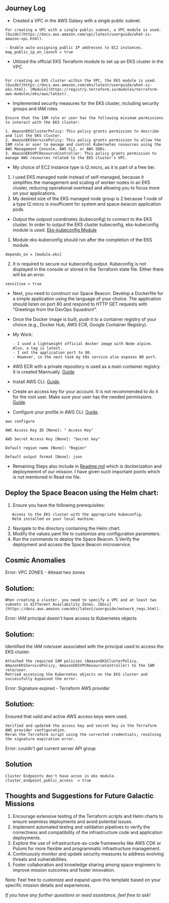 
## Journey Log


* Created a VPC in the AWS Galaxy with a single public subnet.

```
For creating a VPC with a single public subnet, a VPC module is used. [Guide](https://docs.aws.amazon.com/vpc/latest/userguide/what-is-amazon-vpc.html).

- Enable auto-assigning public IP addresses to EC2 instances.
map_public_ip_on_launch = true
```

* Utilized the official EKS Terraform module to set up an EKS cluster in the VPC.

```

For creating an EKS cluster within the VPC, the EKS module is used. [Guide](https://docs.aws.amazon.com/eks/latest/userguide/what-is-eks.html). [Module](https://registry.terraform.io/modules/terraform-aws-modules/eks/aws/latest).
```
* Implemented security measures for the EKS cluster, including security groups and IAM roles.
```
Ensure that the IAM role or user has the following minimum permissions to interact with the EKS cluster:

1. AmazonEKSClusterPolicy: This policy grants permission to describe and list the EKS cluster.
2. AmazonEKSServicePolicy: This policy grants permission to allow the IAM role or user to manage and control Kubernetes resources using the AWS Management Console, AWS CLI, or AWS SDKs.
3. AmazonEKSVPCResourceController: This policy grants permission to manage AWS resources related to the EKS cluster's VPC.
```
* My choice of EC2 instance type is t2.micro, as it is part of a free tier. 

1. I used EKS managed node instead of self-managed, because it simplifies the management and scaling of worker nodes in an EKS cluster, reducing operational overhead and allowing you to focus more on your applications.
2. My desired size of the EKS managed node group is 2 because 1 node of a type t2.micro is insufficient for system and space-beacon application pods.

* Output the outpost coordinates (kubeconfig) to connect to the EKS cluster.  In order to output the EKS cluster kubeconfig, eks-kubeconfig module is used. [Eks-kubeconfig Module](https://registry.terraform.io/modules/hyperbadger/eks-kubeconfig/aws/latest) 

 
 1. Module eks-kubeconfig should run after the completion of the EKS module.

```
depends_on = [module.eks]
```

2. It is required to secure our kubeconfig output. Kubeconfig is not displayed in the console or stored in the Terraform state file. Either there will be an error.

```
sensitive = true
```
* Next, you need to construct our Space Beacon. Develop a Dockerfile for a simple application using the language of your choice. The application should listen on port 80 and respond to HTTP GET requests with "Greetings from the DevOps Squadron!".

* Once the Docker image is built, push it to a container registry of your choice (e.g., Docker Hub,
  AWS ECR, Google Container Registry).

* My Work:
  ```
  - I used a lightweight official docker image with Node alpine. Also, a tag is latest.
  - I set the application port to 80. 
  - However, in the next task my k8s service also exposes 80 port.   
  ```
  
* AWS ECR with a private repository is used as a main container registry. It is created Mannually. [Guide](https://docs.aws.amazon.com/AmazonECR/latest/userguide/repository-create.html)

* Install AWS CLI. [Guide](https://docs.aws.amazon.com/cli/latest/userguide/getting-started-install.html).

* Create an access key for your account. It is not recommended to do it for the root user. Make sure your user has the needed permissions. [Guide](https://developer.hashicorp.com/terraform/tutorials/aws-get-started/aws-build).


* Configure your profile in AWS CLI. [Guide](https://docs.aws.amazon.com/cli/latest/userguide/cli-configure-files.html).

```
aws configure

AWS Access Key ID [None]: " Access Key"

AWS Secret Access Key [None]: "Secret key"

Default region name [None]: "Region"

Default output format [None]: json
```

* Remaining Steps also include in [Readme.md](Readme.md) which is dockerization and deploymemnt of our mission. I have given such important points which is not mentioned in Read me file.


## Deploy the Space Beacon using the Helm chart:

1. Ensure you have the following prerequisites:
```
   Access to the EKS cluster with the appropriate kubeconfig.
   Helm installed on your local machine.
```
2. Navigate to the directory containing the Helm chart.
3. Modify the values.yaml file to customize any configuration parameters.
4. Run the commands to deploy the Space Beacon.
5.Verify the deployment and access the Space Beacon microservice.


## Cosmic Anomalies

Error: VPC ZONES - Atleast two zones

## Solution:
```
When creating a cluster, you need to specify a VPC and at least two subnets in different Availability Zones. [Docs](https://docs.aws.amazon.com/eks/latest/userguide/network_reqs.html).
```

Error: IAM principal doesn't have access to Kubernetes objects

## Solution:

Identified the IAM role/user associated with the principal used to access the EKS cluster.
```
Attached the required IAM policies (AmazonEKSClusterPolicy, AmazonEKSServicePolicy, AmazonEKSVPCResourceController) to the IAM role/user.
Retried accessing the Kubernetes objects on the EKS cluster and successfully bypassed the error.
```



Error: Signature expired - Terraform AWS provider

## Solution:

Ensured that valid and active AWS access keys were used.
```
Verified and updated the access key and secret key in the Terraform AWS provider configuration.
Reran the Terraform script using the corrected credentials, resolving the signature expiration error.
```

Error: couldn't get current server API group

## Solution

```
Cluster Endpoints don't have acces in eks module.
cluster_endpoint_public_access  = true 
```

## Thoughts and Suggestions for Future Galactic Missions

1. Encourage extensive testing of the Terraform scripts and Helm charts to ensure seamless deployments and avoid potential issues.
2. Implement automated testing and validation pipelines to verify the correctness and compatibility of the infrastructure code and application deployments.
3. Explore the use of infrastructure-as-code frameworks like AWS CDK or Pulumi for more flexible and programmatic infrastructure management.
4. Continuously monitor and update security measures to address evolving threats and vulnerabilities.
5. Foster collaboration and knowledge sharing among space engineers to improve mission outcomes and foster innovation.
 
 Note: Feel free to customize and expand upon this template based on your specific mission details and experiences.

*If you have any further questions or need assistance, feel free to ask!*
